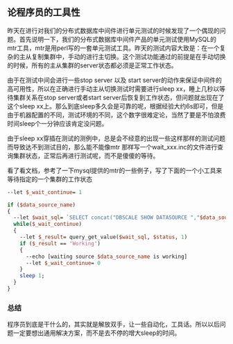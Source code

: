 ## 论程序员的工具性

昨天在进行对我们的分布式数据库中间件进行单元测试的时候发现了一个偶现的问题。首先说明一下，我们的分布式数据库中间件产品的单元测试使用MySQL的mtr工具，mtr是用perl写的一套单元测试工具。昨天的测试内容大致是：在一个复杂的主从复制集群中，手动的进行主切换。这个测试功能通过的前提是在手动切换的时候，所有的主从集群的server状态都必须是正常工作状态。

由于在测试中间会进行一些stop server 以及 start server的动作来保证中间件的高可用性，所以在正确进行手动主从切换测试时需要进行sleep xx，睡上几秒以等待集群关系在stop server或者start server后恢复到工作状态，但问题就出现在了这个sleep xx上。那么到底sleep多久会是可靠的呢，根据经验大约6s即可，但是由于机器配置的不同，测试环境的不同，这个数字很难定论，当然了要是不怕浪费时间sleep个一分钟应该肯定没问题。

由于sleep xx穿插在测试的测例中，总是会不经意的出现一些这样那样的测试问题而导致达不到测试目的，那么能不能像mtr 那样写一个wait_xxx.inc的文件进行查询集群状态，正常后再进行测试呢，而不是傻傻的等待。

看了看文档，参考了一下mysql提供的mtr的一些例子，写了下面的一个小工具来等待指定的一个集群的工作状态

```perl
--let $_wait_continue= 1

if ($data_source_name)
{
  --let $wait_sql= `SELECT concat("DBSCALE SHOW DATASOURCE ","$data_source_name")`
  while($_wait_continue)
  {
    --let $_result= query_get_value($wait_sql, $status, 1)
    if ($_result == 'Working')
    {
      --echo [waiting source $data_source_name is working]
      --let $_wait_continue= 0
    }
    sleep 1;
  }
}
```

### 总结

程序员到底是干什么的，其实就是解放双手，让一些自动化，工具话。所以以后问题一定要想出通用解决方案，而不是去不停的增大sleep的时间。
